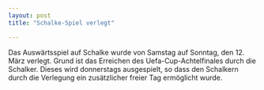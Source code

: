 ```yaml
---
layout: post
title: "Schalke-Spiel verlegt"

---
```


Das Auswärtsspiel auf Schalke wurde von Samstag auf Sonntag, den 12. März verlegt. Grund ist das Erreichen des Uefa-Cup-Achtelfinales durch die Schalker. Dieses wird donnerstags ausgespielt, so dass den Schalkern durch die Verlegung ein zusätzlicher freier Tag ermöglicht wurde.


